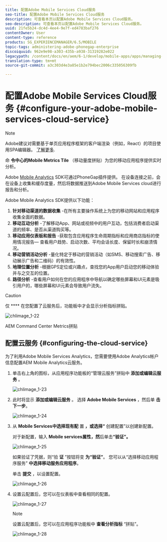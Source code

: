 ```yaml
---
title: 配置Adobe Mobile Services Cloud服务
seo-title: 配置Adobe Mobile Services Cloud服务
description: 可查看本页以配置Adobe Mobile Services Cloud服务。
seo-description: 可查看本页以配置Adobe Mobile Services Cloud服务。
uuid: 21fe5b24-dc4d-4ee4-9e7f-ed4783baf276
contentOwner: User
content-type: reference
products: SG_EXPERIENCEMANAGER/6.5/MOBILE
topic-tags: administering-adobe-phonegap-enterprise
discoiquuid: 962e9e98-a303-435b-a938-31319282e022
legacypath: /content/docs/en/aem/6-1/develop/mobile-apps/apps/managing-aem-mobile-apps/configure-your-adobe-phonegap-build-cloud-service1
translation-type: tm+mt
source-git-commit: a3c303d4e3a85e1b2e794bec2006c335056309fb

---
```



# 配置Adobe Mobile Services Cloud服务 {#configure-your-adobe-mobile-services-cloud-service}

>[!NOTE]
>
>Adobe建议对需要基于单页应用程序框架的客户端渲染（例如，React）的项目使用SPA编辑器。 [了解更多](/help/sites-developing/spa-overview.md).

命 **令中心的Mobile Metrics Tile** （移动量度拼贴）为您的移动应用程序提供实时分析。

Adobe [Mobile Analytics](https://www.adobe.com/ca/solutions/digital-analytics/mobile-web-apps-analytics.html) SDK可通过PhoneGap插件提供。 在设备连接之前，会在设备上收集和缓存度量，然后将数据推送到Adobe Mobile Services cloud进行报告和分析。

Adobe Mobile Analytics SDK提供以下功能：

1. **针对移动渠道的数据收集** -在所有主要操作系统上为您的移动网站和应用程序收集全面的数据。
1. **移动互动分析** -了解移动App、网站或视频中的用户互动，包括消费者启动渠道的频率、是否从渠道购买等。
1. **移动应用仪表板和报告** -获取包含应用程序生命周期指标和应用商店指标的使用情况报告— 查看用户趋势、启动次数、平均会话长度、保留时长和崩溃情况。
1. **移动营销活动分析** -量化特定于移动的营销活动（如SMS、移动搜索广告、移动展示广告和二维码）的有效性。
1. **地理位置分析** -根据GPS定位或兴趣点，查找您的App用户启动您的移动体验并与之交互的位置。
1. **路径分析** -查看用户如何在您的应用程序中导航以确定哪些屏幕和UI元素是吸引用户的，哪些屏幕和UI元素会导致用户流失。

>[!CAUTION]
>
>仅 **** 在您配置了云服务后，功能板中才会显示分析指标拼贴。

![chlimage_1-22](assets/chlimage_1-22.png)

AEM Command Center Metrics拼贴

## 配置云服务 {#configuring-the-cloud-service}

为了利用Adobe Mobile Services Analytics，您需要使用Adobe Analytics帐户信息配置AEM Mobile Analytics云服务。

1. 单击右上角的图标，从应用程序功能板的“管理云服务”拼贴中 **添加或编辑云服务** 。

   ![chlimage_1-23](assets/chlimage_1-23.png)

1. 此时将显示 **添加或编辑云服务** 。 选择 **Adobe Mobile Services** ，然后单 **击下一步**。

   ![chlimage_1-24](assets/chlimage_1-24.png)

1. 从 **Mobile Services中选择现有配** 置 **，或选择“** 创建配置”以创建新配置。

   对于新配置，输入 **Mobile services属性，然**&#x200B;后单击&#x200B;**“验证”。**

   ![chlimage_1-25](assets/chlimage_1-25.png)

   如果验证了凭据，则“验 **证** ”按钮将变 **为“验证”**。 您可以从“选择移动应用程序服务” **中选择移动服务应用程序**。

   单击 **提交** ，以设置配置。

   ![chlimage_1-26](assets/chlimage_1-26.png)

1. 设置云配置后，您可以在仪表板中查看相同的配置。

   ![chlimage_1-27](assets/chlimage_1-27.png)

   >[!NOTE]
   >
   >设置云配置后，您可以在应用程序功能板中 **查看分析指标** “拼贴”。

   ![chlimage_1-28](assets/chlimage_1-28.png)

